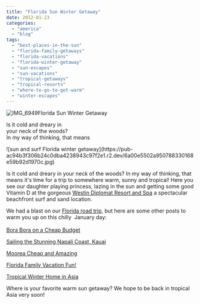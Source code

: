 ```yaml
---
title: "Florida Sun Winter Getaway"
date: 2012-01-23
categories: 
  - "america"
  - "blog"
tags: 
  - "best-places-in-the-sun"
  - "florida-family-getaways"
  - "florida-vacations"
  - "florida-winter-getaway"
  - "sun-escapes"
  - "sun-vacations"
  - "tropical-getaways"
  - "tropical-resorts"
  - "where-to-go-to-get-warm"
  - "winter-escapes"
---
```


![IMG_6949](https://pub-ac94b3f306b24c0dba4238943c97f2e1.r2.dev/6a00e5502a950788330168e59b9277970c.jpg)Florida Sun Winter Getaway

Is it cold and dreary in  
your neck of the woods?  
In my way of thinking, that means

<!--more--> ![sun and surf Florida winter getaway](https://pub-ac94b3f306b24c0dba4238943c97f2e1.r2.dev/6a00e5502a950788330168e59b92d1970c.jpg)  
  
  
Is it cold and dreary in your neck of the woods? In my way of thinking, that means it's time for a trip to somewhere warm, sunny and tropical! Here you see our daughter playing princess, lazing in the sun and getting some good Vitamin D at the gorgeous [Westin Diplomat Resort and Spa](http://www.diplomatresort.com/ "westin diplomat resort and spa") a spectacular beachfront surf and sand location.  
  
We had a blast on our [Florida road trip](http://soultravelers3new.local/2011/10/florida-road-trip-sun-fun-family-vacation.html "florida road trip"), but here are some other posts to warm you up on this chilly  January day:  
[  
Bora Bora on a Cheap Budget](http://soultravelers3new.local/2010/11/bora-bora-on-a-cheap-budget-travel-tahiti-moorea-and-french-polynesia.html "Bora Bora on a cheap budget")  
  
[Sailing the Stunning Napali Coast, Kauai](http://soultravelers3new.local/2011/02/sailing-the-stunning-napali-coast-of-kauai-hawaii-with-dolphins-snorkeling-fun.html "sailing Napali coast, Kauai")  
  
[Moorea Cheap and Amazing](http://soultravelers3new.local/2011/09/moorea-cheap-and-amazing.html "Moorea cheap and amazing")  
  
[Florida Family Vacation Fun!](http://soultravelers3new.local/2011/11/florida-family-vacation-fun.html "Florida family vacation fun")  
  
[Tropical Winter Home in Asia](http://soultravelers3new.local/2011/01/tropical-winter-home-in-penang-malaysia-location-indenpendent-digital-nomad-long-term-travel-tips-.htm "tropical winter home in Asia")  
  
Where is your favorite warm sun getaway? We hope to be back in tropical Asia very soon!
